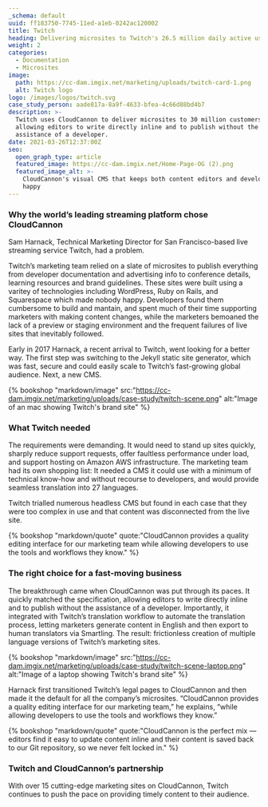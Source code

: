 ```yaml
---
_schema: default
uuid: ff183750-7745-11ed-a1eb-0242ac120002
title: Twitch
heading: Delivering microsites to Twitch's 26.5 million daily active users
weight: 2
categories:
  - Documentation
  - Microsites
image:
  path: https://cc-dam.imgix.net/marketing/uploads/twitch-card-1.png
  alt: Twitch logo
logo: /images/logos/twitch.svg
case_study_person: aade817a-8a9f-4633-bfea-4c66d88bd4b7
description: >-
  Twitch uses CloudCannon to deliver microsites to 30 million customers,
  allowing editors to write directly inline and to publish without the
  assistance of a developer.
date: 2021-03-26T12:37:00Z
seo:
  open_graph_type: article
  featured_image: https://cc-dam.imgix.net/Home-Page-OG (2).png
  featured_image_alt: >-
    CloudCannon's visual CMS that keeps both content editors and developers
    happy
---
```

### Why the world’s leading streaming platform chose CloudCannon

Sam Harnack, Technical Marketing Director for San Francisco-based live streaming service Twitch, had a problem.

Twitch’s marketing team relied on a slate of microsites to publish everything from developer documentation and advertising info to conference details, learning resources and brand guidelines. These sites were built using a varitey of technologies including WordPress, Ruby on Rails, and Squarespace which made nobody happy. Developers found them cumbersome to build and mantain, and spent much of their time supporting marketers with making content changes, while the marketers bemoaned the lack of a preview or staging environment and the frequent failures of live sites that inevitably followed.

Early in 2017 Harnack, a recent arrival to Twitch, went looking for a better way. The first step was switching to the Jekyll static site generator, which was fast, secure and could easily scale to Twitch’s fast-growing global audience. Next, a new CMS.

{% bookshop "markdown/image" src:"https://cc-dam.imgix.net/marketing/uploads/case-study/twitch-scene.png" alt:"Image of an mac showing Twitch's brand site" %}

### What Twitch needed

The requirements were demanding. It would need to stand up sites quickly, sharply reduce support requests, offer faultless performance under load, and support hosting on Amazon AWS infrastructure. The marketing team had its own shopping list: It needed a CMS it could use with a minimum of technical know-how and without recourse to developers, and would provide seamless translation into 27 languages.

Twitch trialled numerous headless CMS but found in each case that they were too complex in use and that content was disconnected from the live site.

{% bookshop "markdown/quote" quote:"CloudCannon provides a quality editing interface for our marketing team while allowing developers to use the tools and workflows they know." %}

### The right choice for a fast-moving business

The breakthrough came when CloudCannon was put through its paces. It quickly matched the specification, allowing editors to write directly inline and to publish without the assistance of a developer. Importantly, it integrated with Twitch’s translation workflow to automate the translation process, letting marketers generate content in English and then export to human translators via Smartling. The result: frictionless creation of multiple language versions of Twitch’s marketing sites.

{% bookshop "markdown/image" src:"https://cc-dam.imgix.net/marketing/uploads/case-study/twitch-scene-laptop.png" alt:"Image of a laptop showing Twitch's brand site" %}

Harnack first transitioned Twitch’s legal pages to CloudCannon and then made it the default for all the company’s microsites. “CloudCannon provides a quality editing interface for our marketing team,” he explains, “while allowing developers to use the tools and workflows they know.”

{% bookshop "markdown/quote" quote:"CloudCannon is the perfect mix — editors find it easy to update content inline and their content is saved back to our Git repository, so we never felt locked in." %}

### Twitch and CloudCannon’s partnership

With over 15 cutting-edge marketing sites on CloudCannon, Twitch continues to push the pace on providing timely content to their audience.